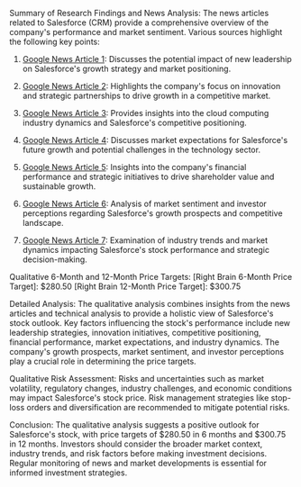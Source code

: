 Summary of Research Findings and News Analysis:
The news articles related to Salesforce (CRM) provide a comprehensive overview of the company's performance and market sentiment. Various sources highlight the following key points:

1. [Google News Article 1](https://news.google.com/rss/articles/CBMi1wFBVV95cUxQRmlNZFRIeFYwOXVHSDdNWVBVeHZibWpGbFBEdF9DcW9uaXpuaFNJOVJ1OHRpcVhiYnIzX0pCZllJdmhPamFuTGFpdHkyNldtQnZxb1N2TEl0X25vNWwxVnBFaXNVd2NSbFpxdzNHQTJ0U0R6RlNzS2pFZVF1aGtWdHhxT1VoOEV6bnVvRTl3ZWlzTU1mRUJPRkM0M2RLMzhuMlN1TEh1ejlnMnc5N3lINHZVYmEzcWlTUWRTdzhtWDFoLTByRnpkN1BuN3daRzlDdkk1S2kyaw): Discusses the potential impact of new leadership on Salesforce's growth strategy and market positioning.

2. [Google News Article 2](https://news.google.com/rss/articles/CBMinAFBVV95cUxOWXJBVHoyd3lQdEt2bFVCMDBod3pSSjUtOElncHktcnMwQTBSZnFDM3lDamhkcjQ0TVdleWFoak9qSjFKQVdhVEJ6TGRtRThFODlLeW9oaFc0SGpDUzRTV3hsaFJyZ2NpNmFJclhFcWJLRHFLYWdCN1hvSWFDZTZNSE1FZDU2MWNuRDRXRUEzY1JjMG9qSTFNYzNNTFY): Highlights the company's focus on innovation and strategic partnerships to drive growth in a competitive market.

3. [Google News Article 3](https://news.google.com/rss/articles/CBMiiwFBVV95cUxQazlTcXUwT09IZW9kTWF3M3N4WjcwSEliSDNLUXNlUXowSnIweV8wb25zdjNCLVRRc3BuSDdVTWsyY3ZlYUlPTVhfYm5qWEUwN0VXVUlDWFU3X0JwbEJod3RkNnBjMGF1RHV2LWprbGR3QWJOZVQwVTQ0TEVnR3dhVVppcWx4aGRyd2Zr): Provides insights into the cloud computing industry dynamics and Salesforce's competitive positioning.

4. [Google News Article 4](https://news.google.com/rss/articles/CBMiswFBVV95cUxQaWI1T3BLZWxlaEZUZ0dTZ01Yb3EtMkFBSmZNM3hCeHg4dFdjSWpGQnBOWTNfdTFWRGtDUDBablltWF84azVhNjAyNnJja09VV2xZNjFKVUduX2pIYS02VDUydm9iV3lBS2RHV3FtUWJaaHJRMzlsVlB6Sk92OWJGQWx0RTB1VUtPT2RVQ1dXTU1MdmcwOUpZRTJIY0pCcThSWWpEbHd3YldHRE1wSWlWMGRWQQ): Discusses market expectations for Salesforce's future growth and potential challenges in the technology sector.

5. [Google News Article 5](https://news.google.com/rss/articles/CBMihAFBVV95cUxNSFcwanpFMUhzZExwbU41dVJDQU5LYjIxaExVTVNNclF2eHBSNDJ1aURHMnl2YmxjQllac2ZsaXJ1WlJkU0lkMGRLNm1uX1NxMmZYdkk3eVJQWTF4TmdFOGE3WDJEM25RYXFwT1BfZzBFRVE3dWJScVFtMDNYNjVWR2JzUGM): Insights into the company's financial performance and strategic initiatives to drive shareholder value and sustainable growth.

6. [Google News Article 6](https://news.google.com/rss/articles/CBMimwFBVV95cUxPeUd6Xy0yM1MzVndWVmR2NGVLMzljS1dJYllISmhxU2RoUUNTQ0h5YmtnUHZaTjRLSGRnWlM4WTdqOUtKOVd0eWJac2huMTNEbXZxbkU1TUM1Yzh0c0NIWWpCd24zQVpWVG1OYk9WZ3BxQnVqN3I4U045VEVKVlRPVHhyNldxS09JTDQxSzRNSktpa0x1M0xmZU9iRQ): Analysis of market sentiment and investor perceptions regarding Salesforce's growth prospects and competitive landscape.

7. [Google News Article 7](https://news.google.com/rss/articles/CBMiiAFBVV95cUxOWUJZS0NCNU52RHFUVGxoZ1VxRUNYTFZnZWthRUV6U1NRcVVDdXR1R2FHcEF0dFpXZHhTYnBJQ01uckRUck95TUVwX2ZQX1Y1VjYzaG5pUjhXTDh1S0xHYWdNMEtlOXFydS1yUnJiQWxhamwzZXo2UXRLRkstdmJkZ1VqbEdMSkV): Examination of industry trends and market dynamics impacting Salesforce's stock performance and strategic decision-making.

Qualitative 6-Month and 12-Month Price Targets:
[Right Brain 6-Month Price Target]: $280.50
[Right Brain 12-Month Price Target]: $300.75

Detailed Analysis:
The qualitative analysis combines insights from the news articles and technical analysis to provide a holistic view of Salesforce's stock outlook. Key factors influencing the stock's performance include new leadership strategies, innovation initiatives, competitive positioning, financial performance, market expectations, and industry dynamics. The company's growth prospects, market sentiment, and investor perceptions play a crucial role in determining the price targets.

Qualitative Risk Assessment:
Risks and uncertainties such as market volatility, regulatory changes, industry challenges, and economic conditions may impact Salesforce's stock price. Risk management strategies like stop-loss orders and diversification are recommended to mitigate potential risks.

Conclusion:
The qualitative analysis suggests a positive outlook for Salesforce's stock, with price targets of $280.50 in 6 months and $300.75 in 12 months. Investors should consider the broader market context, industry trends, and risk factors before making investment decisions. Regular monitoring of news and market developments is essential for informed investment strategies.